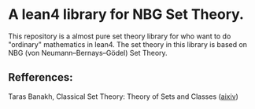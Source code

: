 

# A lean4 library for NBG Set Theory.

This repository is a almost pure set theory library for who want to do "ordinary" mathematics in lean4. The set theory in this library is based on NBG (von Neumann–Bernays–Gödel) Set Theory.

## Refferences:

Taras Banakh, Classical Set Theory: Theory of Sets and Classes ([aixiv](https://arxiv.org/abs/2006.01613))


